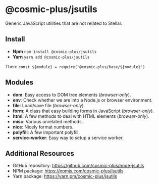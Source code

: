 # @cosmic-plus/jsutils

Generic JavaScript utilities that are not related to Stellar.

## Install

* **Npm** `npm install @cosmic-plus/jsutils`
* **Yarn** `yarn add @cosmic-plus/jsutils`

Then: `const ${module} = require('@cosmic-plus/base/${module}')`

## Modules

* **dom**: Easy access to DOM tree elements (*browser-only*).
* **env**: Check whether we are into a Node.js or browser environment.
* **file**: Load/save file (*browser-only*).
* **form**: A class that easy building forms in JavaScript (*browser-only*).
* **html**: A few methods to deal with HTML elements (*browser-only*).
* **misc**: Various unrelated methods.
* **nice**: Nicely format numbers.
* **polyfill**: A few important polyfill.
* **service-worker**: Easy way to setup a service worker.

## Additional Resources

* GitHub repository: https://github.com/cosmic-plus/node-jsutils
* NPM package: https://npmjs.com/cosmic-plus/jsutils
* Yarn package: https://yarn.pm/cosmic-plus/jsutils
